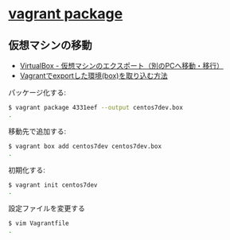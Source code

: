 # [vagrant package](https://www.vagrantup.com/docs/cli/package.html)

## 仮想マシンの移動

- [VirtualBox - 仮想マシンのエクスポート（別のPCへ移動・移行）](https://pc-karuma.net/virtualbox-export-vm-appliance/) 
- [Vagrantでexportした環境(box)を取り込む方法](https://qiita.com/kon_yu/items/ac7fb2c5af1cc0844225)

パッケージ化する:

~~~bash
$ vagrant package 4331eef --output centos7dev.box
.
~~~

移動先で追加する:

~~~bash
$ vagrant box add centos7dev centos7dev.box
.
~~~

初期化する:

~~~bash
$ vagrant init centos7dev
.
~~~

設定ファイルを変更する

~~~bash
$ vim Vagrantfile
.
~~~
